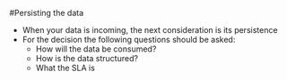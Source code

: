 #Persisting the data
* When your data is incoming, the next consideration is its persistence
* For the decision the following questions should be asked:
    * How will the data be consumed?
    * How is the data structured?
    * What the SLA is
